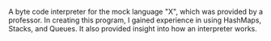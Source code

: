 A byte code interpreter for the mock language "X", which was provided by a professor. In creating this program, I gained experience in using HashMaps, Stacks, and Queues. It also provided insight into how an interpreter works. 
